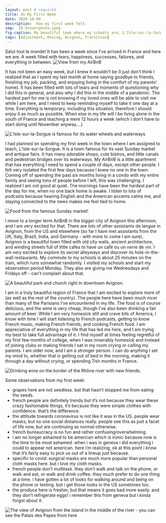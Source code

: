 ```yaml
---
layout: post # required
title: On My First Week
date: 2020-10-09
description:  How my first week felt.
img:  10-9coverphoto.jpeg
fig-caption: My beautiful town where my schools are, L'Isle-sur-la-Sorgue
tags: [Adjustment, Moving, Avignon, Transition]
---
```

Salut tout le monde! It has been a week since I’ve arrived in France and here we are. A week filled with tears, happiness, successes, failures, and everything in between. ![View from my AirBnB](/assets/img/airbnbview.jpeg)

It has not been an easy week, but I knew it wouldn’t be (I just don’t think I realized that as I spent my last month at home saying goodbye to friends, finishing my job, packing, and enjoying living in the comfort of my parents’ home). It has been filled with lots of tears and moments of questioning why I did this in general, and also why I did this in the middle of a pandemic. The hardest part for me is not knowing if my loved ones will be able to visit me while I am here, and I need to keep reminding myself to take it one day at a time. Everything is temporary, including this situation, therefore I should enjoy it as much as possible. When else in my life will I be living alone in the south of France and teaching a mere 12 hours a week (which I don’t have to start doing until November anyway….)  

![L'Isle-sur-la-Sorgue is famous for its water wheels and waterways](/assets/img/morelsls.jpeg)

I had planned on spending my first week in the town where I am assigned to teach, L’Isle-sur-la-Sorgue. It is a town famous for its vast Sunday market and antique fairs. It has many adorable shops, cute bistros, and little canals and pedestrian bridges over its waterways. My AirBnB is a little apartment that has everything I need to spend a couple of days, except other people. I felt very isolated the first few days because I knew no one in the town. Coming off of spending the past six months living in a condo with my entire family and seeing tons of people before I left, this was challenging. I realized I am not good at quiet. The mornings have been the hardest part of the day for me, when no one back home is awake. I listen to lots of podcasts because hearing English and the American accents calms me, and staying connected to the news makes me feel tied to home.  

![Food from the famous Sunday market!](/assets/img/foodmarche.jpeg)

I move to a longer term AirBnB in the bigger city of Avignon this afternoon, and I am very excited for that. There are lots of other assistants de langue in Avignon, from the US and elsewhere (so far I have met assistants from the UK, Italy, Brazil, India, and Germany - with more to come I am sure). Avignon is a beautiful town filled with old city walls, ancient architecture, and winding streets full of little cafes to have un café ou un verre de vin. I am very excited to explore its secret alleyways and discover its hole-in-the-wall restaurants. My commute to my schools is about 25 minutes on the train, which runs somewhat randomly. I visited my schools and start my observation period Monday. They also are giving me Wednesdays and Fridays off - can’t complain about that.  

![A beautiful park and church right in downtown Avignon.](/assets/img/avignonchurch.jpeg)

I am in a truly beautiful region of France that I am excited to explore more of (as well as the rest of the country). The people here have been much nicer than many of the Parisians I’ve encountered in my life. The food is of course delicious, and the wine is very cheap, though I’ve also been drinking a fair amount of beer. While I am very homesick still and crave bits of America, I know with time I will start listening to French podcasts, getting to know French music, making French friends, and cooking French food. I am appreciative of everything in my life that has led me here, and I am trying my best to take full advantage of it. I find myself at times feeling regretful of my first few months of college, when I was miserably homesick and instead of joining clubs or making friends I sat in my room crying or calling my parents. I am older now, and I am a stronger person. I can do anything I set my mind to, whether that is getting out of bed in the morning, making it through a day without crying, or spending 7ish months in France.  

![Drinking wine on the border of the Rhône river with new friends.](/assets/img/friendsavignon.jpg)

Some observations from my first week:
- grapes here are not seedless. but that hasn’t stopped me from eating the seeds.
- french people are definitely trendy but it’s not because they wear these crazy fashionable things, it’s because they were simple clothes with confidence. that’s the difference.
- the attitude towards coronavirus is not like it was in the US.  people wear masks, but no one social distances really. people see this as just a facet of life now, but are continuing as normal otherwise.
- french bureaucracy is no fun and rather confusing/overwhelming.
- i am no longer ashamed to be american which is ironic because now is the time to be most ashamed. when i was in geneva i did everything i could to appear not american. here i’m realizing, ok at this point i know that it’s fairly easy to pick us out of a lineup just because.
- specific to covid: surgical masks are much more popular than personal cloth masks here. but i love my cloth masks.
- french people don’t multitask. they don’t walk and talk on the phone, or walk and eat, or walk and drink coffee. they much prefer to do one thing at a time. i have gotten a lot of looks for walking around and being on the phone or texting. but i get those looks in the US sometimes too.
- the produce here is fresher, but that means it goes bad more easily. and they don’t refrigerate eggs! i remember this from geneva but i kinda forgot about it.  

![The view of Avignon from the island in the middle of the river - you can see the Palais des Papes from here](/assets/img/moreavignon.jpeg)
